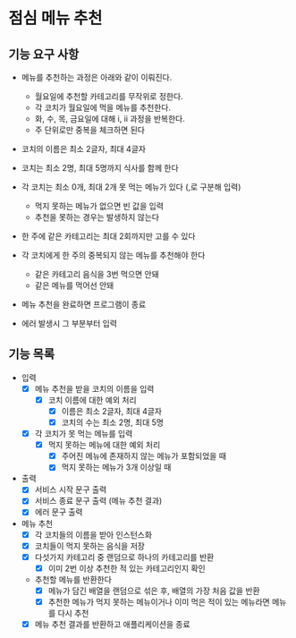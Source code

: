 # 점심 메뉴 추천

## 기능 요구 사항

- 메뉴를 추천하는 과정은 아래와 같이 이뤄진다.

  - 월요일에 추천할 카테고리를 무작위로 정한다.
  - 각 코치가 월요일에 먹을 메뉴를 추천한다.
  - 화, 수, 목, 금요일에 대해 i, ii 과정을 반복한다.
  - 주 단위로만 중복을 체크하면 된다

- 코치의 이름은 최소 2글자, 최대 4글자
- 코치는 최소 2명, 최대 5명까지 식사를 함께 한다
- 각 코치는 최소 0개, 최대 2개 못 먹는 메뉴가 있다 (,로 구분해 입력)
  - 먹지 못하는 메뉴가 없으면 빈 값을 입력
  - 추천을 못하는 경우는 발생하지 않는다
- 한 주에 같은 카테고리는 최대 2회까지만 고를 수 있다
- 각 코치에게 한 주의 중복되지 않는 메뉴를 추천해야 한다
  - 같은 카테고리 음식을 3번 먹으면 안돼
  - 같은 메뉴를 먹어선 안돼
- 메뉴 추천을 완료하면 프로그램이 종료
- 에러 발생시 그 부분부터 입력

## 기능 목록

- 입력
  - [x] 메뉴 추천을 받을 코치의 이름을 입력
    - [x] 코치 이름에 대한 예외 처리
      - [x] 이름은 최소 2글자, 최대 4글자
      - [x] 코치의 수는 최소 2명, 최대 5명
  - [x] 각 코치가 못 먹는 메뉴를 입력
    - [x] 먹지 못하는 메뉴에 대한 예외 처리
      - [x] 주어진 메뉴에 존재하지 않는 메뉴가 포함되었을 때
      - [x] 먹지 못하는 메뉴가 3개 이상일 때
- 출력
  - [x] 서비스 시작 문구 출력
  - [x] 서비스 종료 문구 출력 (메뉴 추천 결과)
  - [x] 에러 문구 출력
- 메뉴 추천
  - [x] 각 코치들의 이름을 받아 인스턴스화
  - [x] 코치들이 먹지 못하는 음식을 저장
  - [x] 다섯가지 카테고리 중 랜덤으로 하나의 카테고리를 반환
    - [x] 이미 2번 이상 추천한 적 있는 카테고리인지 확인
  - 추천할 메뉴를 반환한다
    - [x] 메뉴가 담긴 배열을 랜덤으로 섞은 후, 배열의 가장 처음 값을 반환
    - [x] 추천한 메뉴가 먹지 못하는 메뉴이거나 이미 먹은 적이 있는 메뉴라면 메뉴를 다시 추천
  - [x] 메뉴 추천 결과를 반환하고 애플리케이션을 종료
